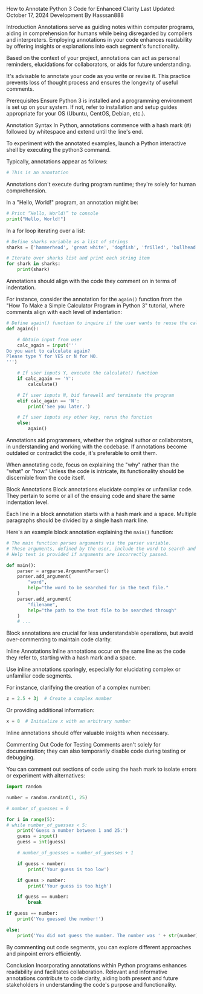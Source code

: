 How to Annotate Python 3 Code for Enhanced Clarity
Last Updated: October 17, 2024
Development
By Hasssan888

Introduction
Annotations serve as guiding notes within computer programs, aiding in comprehension for humans while being disregarded by compilers and interpreters. Employing annotations in your code enhances readability by offering insights or explanations into each segment's functionality.

Based on the context of your project, annotations can act as personal reminders, elucidations for collaborators, or aids for future understanding.

It's advisable to annotate your code as you write or revise it. This practice prevents loss of thought process and ensures the longevity of useful comments.

Prerequisites
Ensure Python 3 is installed and a programming environment is set up on your system. If not, refer to installation and setup guides appropriate for your OS (Ubuntu, CentOS, Debian, etc.).

Annotation Syntax
In Python, annotations commence with a hash mark (#) followed by whitespace and extend until the line's end.

To experiment with the annotated examples, launch a Python interactive shell by executing the python3 command.

Typically, annotations appear as follows:

```python
# This is an annotation
```
Annotations don't execute during program runtime; they're solely for human comprehension.

In a "Hello, World!" program, an annotation might be:

```python
# Print “Hello, World!” to console
print("Hello, World!")
```
In a for loop iterating over a list:

```python
# Define sharks variable as a list of strings
sharks = ['hammerhead', 'great white', 'dogfish', 'frilled', 'bullhead', 'requiem']

# Iterate over sharks list and print each string item
for shark in sharks:
    print(shark)
```
Annotations should align with the code they comment on in terms of indentation.

For instance, consider the annotation for the `again()` function from the "How To Make a Simple Calculator Program in Python 3" tutorial, where comments align with each level of indentation:

```python
# Define again() function to inquire if the user wants to reuse the calculator
def again():

    # Obtain input from user
    calc_again = input('''
Do you want to calculate again?
Please type Y for YES or N for NO.
''')

    # If user inputs Y, execute the calculate() function
    if calc_again == 'Y':
        calculate()

    # If user inputs N, bid farewell and terminate the program
    elif calc_again == 'N':
        print('See you later.')

    # If user inputs any other key, rerun the function
    else:
        again()
```
Annotations aid programmers, whether the original author or collaborators, in understanding and working with the codebase. If annotations become outdated or contradict the code, it's preferable to omit them.

When annotating code, focus on explaining the "why" rather than the "what" or "how." Unless the code is intricate, its functionality should be discernible from the code itself.

Block Annotations
Block annotations elucidate complex or unfamiliar code. They pertain to some or all of the ensuing code and share the same indentation level.

Each line in a block annotation starts with a hash mark and a space. Multiple paragraphs should be divided by a single hash mark line.

Here's an example block annotation explaining the `main()` function:

```python
# The main function parses arguments via the parser variable.
# These arguments, defined by the user, include the word to search and the filename.
# Help text is provided if arguments are incorrectly passed.

def main():
    parser = argparse.ArgumentParser()
    parser.add_argument(
        "word",
        help="the word to be searched for in the text file."
    )
    parser.add_argument(
        "filename",
        help="the path to the text file to be searched through"
    )
    # ...
```
Block annotations are crucial for less understandable operations, but avoid over-commenting to maintain code clarity.

Inline Annotations
Inline annotations occur on the same line as the code they refer to, starting with a hash mark and a space.

Use inline annotations sparingly, especially for elucidating complex or unfamiliar code segments.

For instance, clarifying the creation of a complex number:

```python
z = 2.5 + 3j  # Create a complex number
```
Or providing additional information:

```python
x = 8  # Initialize x with an arbitrary number
```
Inline annotations should offer valuable insights when necessary.

Commenting Out Code for Testing
Comments aren't solely for documentation; they can also temporarily disable code during testing or debugging.

You can comment out sections of code using the hash mark to isolate errors or experiment with alternatives:

```python
import random

number = random.randint(1, 25)

# number_of_guesses = 0

for i in range(5):
# while number_of_guesses < 5:
    print('Guess a number between 1 and 25:')
    guess = input()
    guess = int(guess)

    # number_of_guesses = number_of_guesses + 1

    if guess < number:
        print('Your guess is too low')

    if guess > number:
        print('Your guess is too high')

    if guess == number:
        break

if guess == number:
    print('You guessed the number!')

else:
    print('You did not guess the number. The number was ' + str(number))
```
By commenting out code segments, you can explore different approaches and pinpoint errors efficiently.

Conclusion
Incorporating annotations within Python programs enhances readability and facilitates collaboration. Relevant and informative annotations contribute to code clarity, aiding both present and future stakeholders in understanding the code's purpose and functionality.
